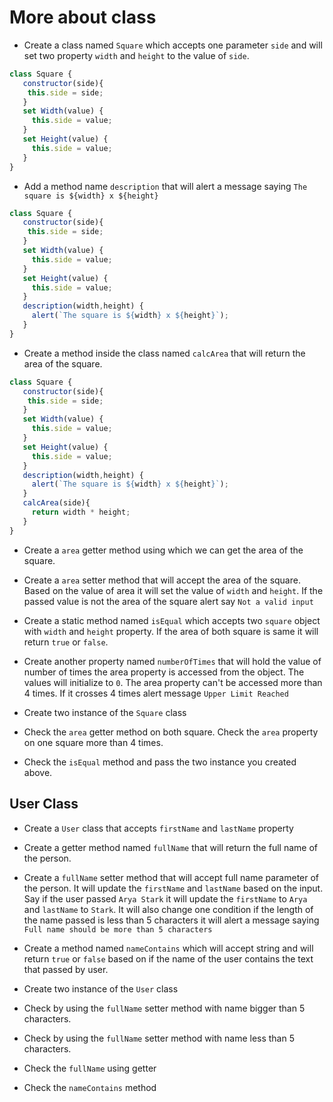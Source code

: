 # More about class

- Create a class named `Square` which accepts one parameter `side` and will set two property `width` and `height` to the value of `side`.

```js
class Square {
   constructor(side){
    this.side = side;
   }
   set Width(value) {
     this.side = value;
   }
   set Height(value) {
     this.side = value;
   }
}
```

- Add a method name `description` that will alert a message saying `The square is ${width} x ${height}`

```js
class Square {
   constructor(side){
    this.side = side;
   }
   set Width(value) {
     this.side = value;
   }
   set Height(value) {
     this.side = value;
   }
   description(width,height) {
     alert(`The square is ${width} x ${height}`);
   }
}
```


- Create a method inside the class named `calcArea` that will return the area of the square.

```js
class Square {
   constructor(side){
    this.side = side;
   }
   set Width(value) {
     this.side = value;
   }
   set Height(value) {
     this.side = value;
   }
   description(width,height) {
     alert(`The square is ${width} x ${height}`);
   }
   calcArea(side){
     return width * height;
   }
}
```

- Create a `area` getter method using which we can get the area of the square.

- Create a `area` setter method that will accept the area of the square. Based on the value of area it will set the value of `width` and `height`. If the passed value is not the area of the square alert say `Not a valid input`

- Create a static method named `isEqual` which accepts two `square` object with `width` and `height` property. If the area of both square is same it will return `true` or `false`.

- Create another property named `numberOfTimes` that will hold the value of number of times the area property is accessed from the object. The values will initialize to `0`. The area property can't be accessed more than 4 times. If it crosses 4 times alert message `Upper Limit Reached`

- Create two instance of the `Square` class

- Check the `area` getter method on both square. Check the `area` property on one square more than 4 times.

- Check the `isEqual` method and pass the two instance you created above.

## User Class

- Create a `User` class that accepts `firstName` and `lastName` property

- Create a getter method named `fullName` that will return the full name of the person.

- Create a `fullName` setter method that will accept full name parameter of the person. It will update the `firstName` and `lastName` based on the input. Say if the user passed `Arya Stark` it will update the `firstName` to `Arya` and `lastName` to `Stark`. It will also change one condition if the length of the name passed is less than 5 characters it will alert a message saying `Full name should be more than 5 characters`

- Create a method named `nameContains` which will accept string and will return `true` or `false` based on if the name of the user contains the text that passed by user.

- Create two instance of the `User` class

- Check by using the `fullName` setter method with name bigger than 5 characters.

- Check by using the `fullName` setter method with name less than 5 characters.

- Check the `fullName` using getter

- Check the `nameContains` method
